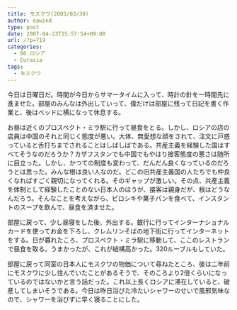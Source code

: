 ```yaml
---
title: モスクワ(2003/03/30)
author: eawind
type: post
date: 2007-04-23T15:57:54+09:00
url: /?p=719
categories:
  - 06.ロシア
  - Eurasia
tags:
  - モスクワ
---
```

今日は日曜日だ。時間が今日からサマータイムに入って、時計の針を一時間先に進ませた。部屋のみんなは外出していって、僕だけは部屋に残って日記を書く作業と、後はベッドに横になって休息する。

お昼は近くのプロスペクト・ミラ駅に行って昼食をとる。しかし、ロシアの店の店員は中国のそれと同じく態度が悪い。大体、無愛想な顔をされて、注文に戸惑っていると舌打ちまでされることはしばしばである。共産主義を経験した国はすべてそうなのだろうか？カザフスタンでも中国でもやはり接客態度の悪さは随所に目立った。しかし、かつての制度も変わって、だんだん良くなっているのだろうとは思った。みんな根は良い人なのだ。どこの旧共産主義国の人たちでも仲良くなればすごく親切になってくれる。そのギャップが激しい。その点、共産主義を体制として経験したことのない日本人のほうが、接客は親身だが、根はどうなんだろう。そんなことを考えながら、ピロシキや菓子パンを食べて、インスタントのスープを飲んで、昼食を済ませた。

部屋に戻って、少し昼寝をした後、外出する。銀行に行ってインターナショナルカードを使ってお金を下ろし、クレムリンそばの地下街に行ってインターネットをする。日が暮れたころ、プロスペクト・ミラ駅に移動して、ここのレストランで昼食を取る。うまかったが、これが結構高かった。320ルーブルもしていた。

部屋に戻って同室の日本人にモスクワの物価について尋ねたところ、彼は二年前にモスクワに少し住んでいたことがあるそうで、そのころより2倍くらいになっているのではないかと言う話だった。これ以上長くロシアに滞在していると、破産してしまいそうである。今日は昨日浴びた冷たいシャワーのせいで風邪気味なので、シャワーを浴びずに早く寝ることにした。
